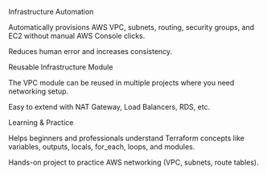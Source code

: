 Infrastructure Automation

Automatically provisions AWS VPC, subnets, routing, security groups, and EC2 without manual AWS Console clicks.

Reduces human error and increases consistency.

Reusable Infrastructure Module

The VPC module can be reused in multiple projects where you need networking setup.

Easy to extend with NAT Gateway, Load Balancers, RDS, etc.

Learning & Practice

Helps beginners and professionals understand Terraform concepts like variables, outputs, locals, for_each, loops, and modules.

Hands-on project to practice AWS networking (VPC, subnets, route tables).